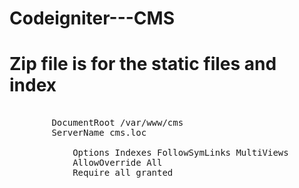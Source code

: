 # Codeigniter---CMS
# Zip file is for the static files and index

<div>
	<pre>
	<VirtualHost *:80>
		DocumentRoot /var/www/cms
		ServerName cms.loc
		<Directory /var/www/cms>
			Options Indexes FollowSymLinks MultiViews
			AllowOverride All
			Require all granted
		</Directory>
	</VirtualHost>
	</pre>
<div>
